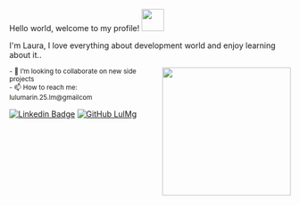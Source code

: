 Hello world, welcome to my profile! <img src="https://media.giphy.com/media/kFkDuCdGq5DJQQTL1X/giphy-downsized-large.gif" width= "40"/>

<p>I'm Laura, I love everything about development world and enjoy learning about it..</p>
<img align='right' src="https://media.giphy.com/media/iIqmM5tTjmpOB9mpbn/giphy.gif" width="230">
<small>
- 👯 I’m looking to collaborate on new side projects <br/>
- 📫 How to reach me: lulumarin.25.lm@gmailcom &nbsp
</small>

[![Linkedin Badge](https://img.shields.io/badge/-laura-blue?style=social&logo=Linkedin&logoColor=blue&link=https://www.linkedin.com/in/laura-marin-0a2350231/)](https://www.linkedin.com/in/laura-marin-0a2350231/)
[![GitHub LulMg](https://img.shields.io/github/followers/LulMg?label=follow&style=social)](https://github.com/LulMg)
